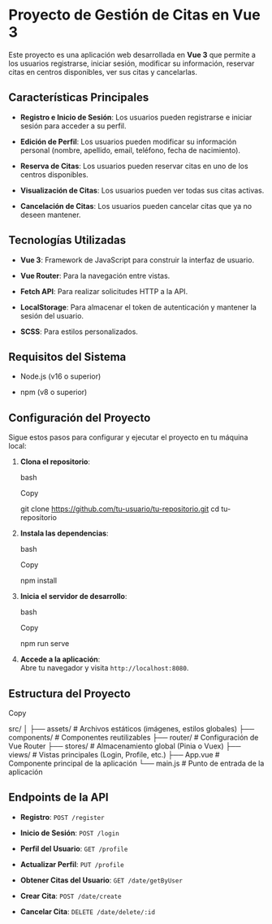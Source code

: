# Proyecto de Gestión de Citas en Vue 3

Este proyecto es una aplicación web desarrollada en **Vue 3** que permite a los usuarios registrarse, iniciar sesión, modificar su información, reservar citas en centros disponibles, ver sus citas y cancelarlas.

## Características Principales

- **Registro e Inicio de Sesión**: Los usuarios pueden registrarse e iniciar sesión para acceder a su perfil.

- **Edición de Perfil**: Los usuarios pueden modificar su información personal (nombre, apellido, email, teléfono, fecha de nacimiento).

- **Reserva de Citas**: Los usuarios pueden reservar citas en uno de los centros disponibles.

- **Visualización de Citas**: Los usuarios pueden ver todas sus citas activas.

- **Cancelación de Citas**: Los usuarios pueden cancelar citas que ya no deseen mantener.

## Tecnologías Utilizadas

- **Vue 3**: Framework de JavaScript para construir la interfaz de usuario.

- **Vue Router**: Para la navegación entre vistas.

- **Fetch API**: Para realizar solicitudes HTTP a la API.

- **LocalStorage**: Para almacenar el token de autenticación y mantener la sesión del usuario.

- **SCSS**: Para estilos personalizados.

## Requisitos del Sistema

- Node.js (v16 o superior)

- npm (v8 o superior)

## Configuración del Proyecto

Sigue estos pasos para configurar y ejecutar el proyecto en tu máquina local:

1.  **Clona el repositorio**:

    bash

    Copy

    git clone https://github.com/tu-usuario/tu-repositorio.git
    cd tu-repositorio

2.  **Instala las dependencias**:

    bash

    Copy

    npm install

3.  **Inicia el servidor de desarrollo**:

    bash

    Copy

    npm run serve

4.  **Accede a la aplicación**:\
    Abre tu navegador y visita `http://localhost:8080`.

## Estructura del Proyecto

Copy

src/
│
├── assets/ # Archivos estáticos (imágenes, estilos globales)
├── components/ # Componentes reutilizables
├── router/ # Configuración de Vue Router
├── stores/ # Almacenamiento global (Pinia o Vuex)
├── views/ # Vistas principales (Login, Profile, etc.)
├── App.vue # Componente principal de la aplicación
└── main.js # Punto de entrada de la aplicación

## Endpoints de la API

- **Registro**: `POST /register`

- **Inicio de Sesión**: `POST /login`

- **Perfil del Usuario**: `GET /profile`

- **Actualizar Perfil**: `PUT /profile`

- **Obtener Citas del Usuario**: `GET /date/getByUser`

- **Crear Cita**: `POST /date/create`

- **Cancelar Cita**: `DELETE /date/delete/:id`
